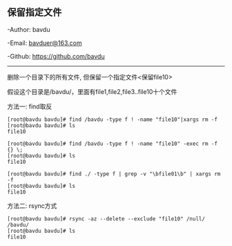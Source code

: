 ## 保留指定文件

-Author: bavdu

-Email: bavduer@163.com

-Github: https://github.com/bavdu

---



删除一个目录下的所有文件, 但保留一个指定文件<保留file10>

假设这个目录是/bavdu/，里面有file1,file2,file3..file10十个文件



方法一: find取反

```shell
[root@bavdu bavdu]# find /bavdu -type f ! -name "file10"|xargs rm -f
[root@bavdu bavdu]# ls
file10

[root@bavdu bavdu]# find /bavdu -type f ! -name "file10" -exec rm -f {} \;
[root@bavdu bavdu]# ls
file10

[root@bavdu bavdu]# find ./ -type f | grep -v "\bfile01\b" | xargs rm -f
[root@bavdu bavdu]# ls
file10
```

方法二: rsync方式

```
[root@bavdu bavdu]# rsync -az --delete --exclude "file10" /null/ /bavdu/
[root@bavdu bavdu]# ls   
file10 
```

